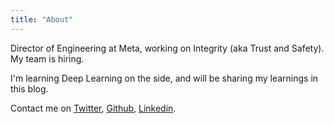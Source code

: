 ```yaml
---
title: "About"
---
```


Director of Engineering at Meta, working on Integrity (aka Trust and Safety). My team is hiring. 

I'm learning Deep Learning on the side, and will be sharing my learnings in this blog.

Contact me on [Twitter](https://twitter.com/mflipro), [Github](https://github.com/mflipro), [Linkedin](https://www.linkedin.com/in/mflipro/).